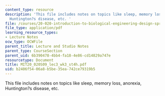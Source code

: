 ```yaml
---
content_type: resource
description: 'This file includes notes on topics like sleep, memory loss, anorexia,
  Huntington?s disease, etc. '
file: /courses/20-020-introduction-to-biological-engineering-design-spring-2009/b2406f5406a8b5be35ea742ce79319b5_MIT20_020S09_lec3_wk3_st4h.pdf
file_type: application/pdf
learning_resource_types:
- Lecture Notes
ocw_type: OCWFile
parent_title: Lecture and Studio Notes
parent_type: CourseSection
parent_uid: 6b390478-4bb4-fa18-4e86-cd14829a747e
resourcetype: Document
title: MIT20_020S09_lec3_wk3_st4h.pdf
uid: b2406f54-06a8-b5be-35ea-742ce79319b5
---
```

This file includes notes on topics like sleep, memory loss, anorexia, Huntington?s disease, etc. 

